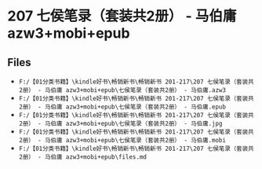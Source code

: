 # 207 七侯笔录（套装共2册） - 马伯庸 azw3+mobi+epub

## Files

- `F:/【01分类书籍】\kindle好书\畅销新书\畅销新书 201-217\207 七侯笔录（套装共2册） - 马伯庸 azw3+mobi+epub\七侯笔录（套装共2册） - 马伯庸.azw3`
- `F:/【01分类书籍】\kindle好书\畅销新书\畅销新书 201-217\207 七侯笔录（套装共2册） - 马伯庸 azw3+mobi+epub\七侯笔录（套装共2册） - 马伯庸.epub`
- `F:/【01分类书籍】\kindle好书\畅销新书\畅销新书 201-217\207 七侯笔录（套装共2册） - 马伯庸 azw3+mobi+epub\七侯笔录（套装共2册） - 马伯庸.jpg`
- `F:/【01分类书籍】\kindle好书\畅销新书\畅销新书 201-217\207 七侯笔录（套装共2册） - 马伯庸 azw3+mobi+epub\七侯笔录（套装共2册） - 马伯庸.mobi`
- `F:/【01分类书籍】\kindle好书\畅销新书\畅销新书 201-217\207 七侯笔录（套装共2册） - 马伯庸 azw3+mobi+epub\files.md`
